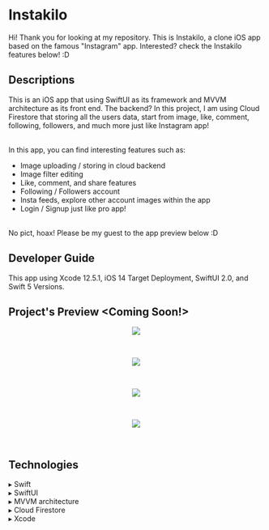 # Instakilo
Hi! Thank you for looking at my repository. This is Instakilo, a clone iOS app based on the famous "Instagram" app. 
Interested? check the Instakilo features below! :D

## Descriptions
This is an iOS app that using SwiftUI as its framework and MVVM architecture as its front end.
The backend? In this project, I am using Cloud Firestore that storing all the users data, start from image, like, comment, following, followers, and much more just like Instagram app!

<br>In this app, you can find interesting features such as:
- Image uploading / storing in cloud backend
- Image filter editing
- Like, comment, and share features
- Following / Followers account
- Insta feeds, explore other account images within the app
- Login / Signup just like pro app!

<br>No pict, hoax! Please be my guest to the app preview below :D

## Developer Guide
This app using Xcode 12.5.1, iOS 14 Target Deployment, SwiftUI 2.0, and Swift 5 Versions.

## Project's Preview <Coming Soon!>
<p align="center"><img src="Home1 (Night Mode).png"></p><br>
<p align="center"><img src="Home3.png"></p><br>
<p align="center"><img src="MovieDetail1 (Night Mode).png"></p><br>
<p align="center"><img src="MovieGenre.png"></p><br>

## Technologies
▸ Swift<br>
▸ SwiftUI<br>
▸ MVVM architecture<br>
▸ Cloud Firestore<br>
▸ Xcode<br>
